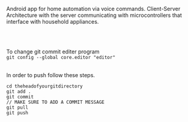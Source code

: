 Android app for home automation via voice commands.
Client-Server Architecture with the server communicating with microcontrollers that interface with household appliances.




<br/><br/> 

To change git commit editer program<br/>
`git config --global core.editor "editor"`
<br/><br/>
 
  
   
In order to push follow these steps.
```
cd theheadofyourgitdirectory
git add .
git commit
// MAKE SURE TO ADD A COMMIT MESSAGE
git pull
git push
```
